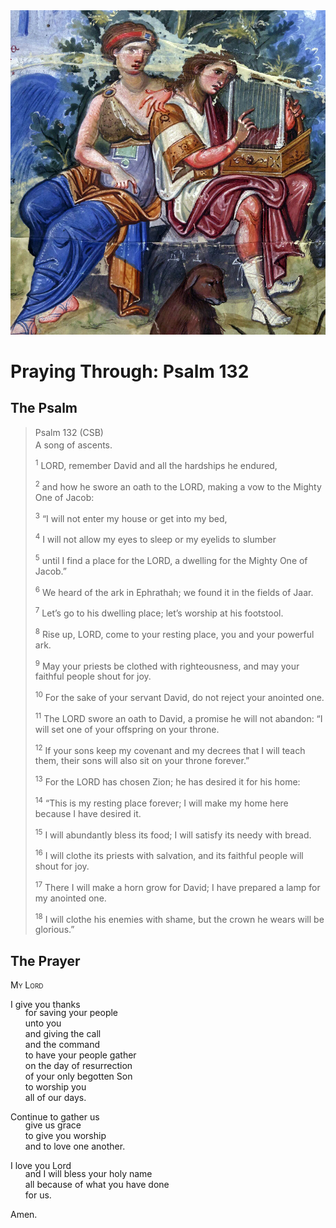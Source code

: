 <img class="intro-right" src="art-paris-psalter.jpg">

<style>
  li {list-style-type: none;}
  p + ul {
    margin-top: -18px;
}
</style>

# Praying Through: Psalm 132

## The Psalm

>Psalm 132 (CSB)  
><sup></sup> A song of ascents. 
>
><sup>1</sup> LORD, remember David and all the hardships he endured, 
>
><sup>2</sup> and how he swore an oath to the LORD, making a vow to the Mighty One of Jacob: 
>
><sup>3</sup> “I will not enter my house or get into my bed, 
>
><sup>4</sup> I will not allow my eyes to sleep or my eyelids to slumber 
>
><sup>5</sup> until I find a place for the LORD, a dwelling for the Mighty One of Jacob.” 
>
><sup>6</sup> We heard of the ark in Ephrathah; we found it in the fields of Jaar. 
>
><sup>7</sup> Let’s go to his dwelling place; let’s worship at his footstool. 
>
><sup>8</sup> Rise up, LORD, come to your resting place, you and your powerful ark. 
>
><sup>9</sup> May your priests be clothed with righteousness, and may your faithful people shout for joy. 
>
><sup>10</sup> For the sake of your servant David, do not reject your anointed one. 
>
><sup>11</sup> The LORD swore an oath to David, a promise he will not abandon: “I will set one of your offspring on your throne. 
>
><sup>12</sup> If your sons keep my covenant and my decrees that I will teach them, their sons will also sit on your throne forever.” 
>
><sup>13</sup> For the LORD has chosen Zion; he has desired it for his home: 
>
><sup>14</sup> “This is my resting place forever; I will make my home here because I have desired it. 
>
><sup>15</sup> I will abundantly bless its food; I will satisfy its needy with bread. 
>
><sup>16</sup> I will clothe its priests with salvation, and its faithful people will shout for joy. 
>
><sup>17</sup> There I will make a horn grow for David; I have prepared a lamp for my anointed one. 
>
><sup>18</sup> I will clothe his enemies with shame, but the crown he wears will be glorious.”

## The Prayer

<div style="font-variant: small-caps;">
My Lord
</div>

I give you thanks
* for saving your people
* unto you
* and giving the call
* and the command
* to have your people gather
* on the day of resurrection
* of your only begotten Son
* to worship you
* all of our days.

Continue to gather us
* give us grace
* to give you worship
* and to love one another.

I love you Lord
* and I will bless your holy name
* all because of what you have done
* for us.

Amen.
